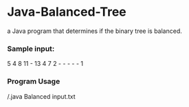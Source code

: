 # Java-Balanced-Tree
a Java program that determines if the binary tree is balanced.
### Sample input:
5 4 8 11 - 13 4 7 2 - - - - - 1
### Program Usage
/.java Balanced input.txt
